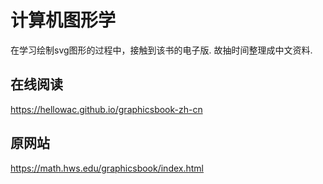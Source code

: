 # 计算机图形学

在学习绘制svg图形的过程中，接触到该书的电子版. 故抽时间整理成中文资料.

## 在线阅读

<https://hellowac.github.io/graphicsbook-zh-cn>

## 原网站

<https://math.hws.edu/graphicsbook/index.html>
